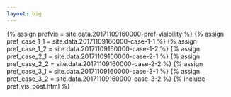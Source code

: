 ```yaml
---
layout: big
---
```

{% assign prefvis = site.data.20171109160000-pref-visibility %}
{% assign pref_case_1_1 = site.data.20171109160000-case-1-1 %}
{% assign pref_case_1_2 = site.data.20171109160000-case-1-2 %}
{% assign pref_case_2_1 = site.data.20171109160000-case-2-1 %}
{% assign pref_case_2_2 = site.data.20171109160000-case-2-2 %}
{% assign pref_case_3_1 = site.data.20171109160000-case-3-1 %}
{% assign pref_case_3_2 = site.data.20171109160000-case-3-2 %}
{% include pref_vis_post.html %}
